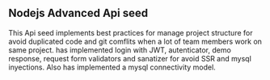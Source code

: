 ## Nodejs Advanced Api seed
This Api seed implements best practices for manage project structure for avoid duplicated code and git comflits when a lot of team members work on same project.
has implemented login with JWT, autenticator, demo response, request form validators and sanatizer for avoid SSR and mysql inyections. Also has implemented a mysql connectivity model.
